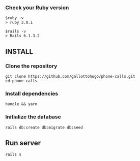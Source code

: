 ### Check your Ruby version

```shell
$ruby -v
> ruby 3.0.1

$rails -v
> Rails 6.1.3.2

```


## INSTALL

### Clone the repository
```shell
git clone https://github.com/gallottohugo/phone-calls.git
cd phone-calls
```

### Install dependencies
```shell
bundle && yarn
```

### Initialize the database
```shell
rails db:create db:migrate db:seed
```

## Run server
```shell
rails s
```

